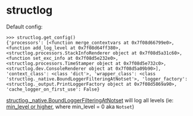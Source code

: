 # structlog

Default config:

```
>>> structlog.get_config()
{'processors': [<function merge_contextvars at 0x7f08d66799e0>, <function add_log_level at 0x7f08d64ff380>, <structlog.processors.StackInfoRenderer object at 0x7f08d5a31c60>, <function set_exc_info at 0x7f08d5e232e0>, <structlog.processors.TimeStamper object at 0x7f08d5e732c0>, <structlog.dev.ConsoleRenderer object at 0x7f08d5a09b90>], 'context_class': <class 'dict'>, 'wrapper_class': <class 'structlog._native.BoundLoggerFilteringAtNotset'>, 'logger_factory': <structlog._output.PrintLoggerFactory object at 0x7f08d5869a90>, 'cache_logger_on_first_use': False}
```

[structlog.\_native.BoundLoggerFilteringAtNotset](https://github.com/hynek/structlog/blob/ea7cac413fc8dae38af68cb4ea29b19581ebd413/src/structlog/_native.py#L234) will log all levels (ie: [min_level or higher](https://github.com/hynek/structlog/blob/ea7cac413fc8dae38af68cb4ea29b19581ebd413/src/structlog/_native.py#L78), where min_level = 0 aka `Notset`)
